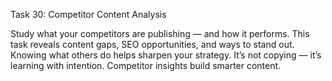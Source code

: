 Task 30: Competitor Content Analysis

Study what your competitors are publishing — and how it performs. This task reveals content gaps, SEO opportunities, and ways to stand out. Knowing what others do helps sharpen your strategy. It’s not copying — it’s learning with intention. Competitor insights build smarter content.
